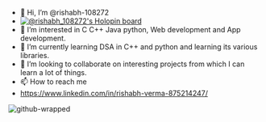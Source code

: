 - 👋 Hi, I’m @rishabh-108272
- [![@rishabh_108272's Holopin board](https://holopin.me/rishabh_108272)](https://holopin.io/@rishabh_108272)
- 👀 I’m interested in C C++ Java python, Web development and App development.
- 🌱 I’m currently learning DSA in C++ and python and learning its various libraries.
- 💞️ I’m looking to collaborate on interesting projects from which I can learn a lot of things.
- 📫 How to reach me 
- https://www.linkedin.com/in/rishabh-verma-875214247/

![github-wrapped](https://github.com/user-attachments/assets/3476c2a5-a3ed-4ab7-b641-315a00625443)

<!---
rishabh-108272/rishabh-108272 is a ✨ special ✨ repository because its `README.md` (this file) appears on your GitHub profile.
You can click the Preview link to take a look at your changes.
--->
